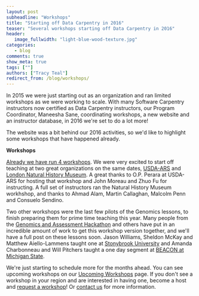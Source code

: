 ```yaml
---
layout: post
subheadline: "Workshops"
title: "Starting off Data Carpentry in 2016"
teaser: "Several workshops starting off Data Carpentry in 2016"
header:
   image_fullwidth: "light-blue-wood-texture.jpg"
categories:
   - blog
comments: true
show_meta: true
tags: [""]
authors: ["Tracy Teal"]
redirect_from: /blog/workshops/
---
```


In 2015 we were just starting out as an organization and ran limited workshops as we were working to scale. With many Software Carpentry instructors now certified as Data Carpentry instructors, our Program Coordinator, Maneesha Sane, coordinating workshops, a new website and an instructor database, in 2016 we're set to do a lot more!

The website was a bit behind our 2016 activities, so we'd like to highlight some workshops that have happened already.

**Workshops**

[Already we have run 4 workshops](http://www.datacarpentry.org/workshops-past/). We were very excited to start off teaching at two great organizations on the same dates, [USDA-ARS](https://zhuoaprilfu.github.io/2016-01-19-USDA-ARS/) and [London Natural History Museum](https://callaghanmt.github.io/2016-01-19-london-nhm/). A great thanks to O.P. Perara at USDA-ARS for hosting that workshop and John Moreau and Zhuo Fu for instructing.  A full set of instructors ran the Natural History Museum workhshop, and thanks to Ahmad Alam, Martin Callaghan, Malcolm Penn and Consuelo Sendino.

 Two other workshops were the last few pilots of the Genomics lessons, to finish preparing them for prime time teaching this year.  Many people from the [Genomics and Assessment Hackathon](http://k8hert.blogspot.com/2015/03/data-carpentry-hackathon-for-genomics.html) and others have put in an incredible amount of work to get this workshop version together, and we'll have a full post on these lessons soon. Jason Williams, Sheldon McKay and Matthew Aiello-Lammens taught one at [Stonybrook University](http://www.datacarpentry.org/2016-01-19-sbu/)  and Amanda Charbonneau and Will Pitchers taught a one day segment at [BEACON at Michigan State](https://acharbonneau.github.io/2016-01-18-MSU/).

We're just starting to schedule more for the months ahead. You can see upcoming workshops on our [Upcoming Workshops](http://www.datacarpentry.org/workshops-upcoming) page. If you don't see a workshop in your region and are interested in having one, become a host and [request a workshop](http://www.datacarpentry.org/workshops-host/)!  Or [contact us](mailto:admin@datacarpentry.org) for more information.  

